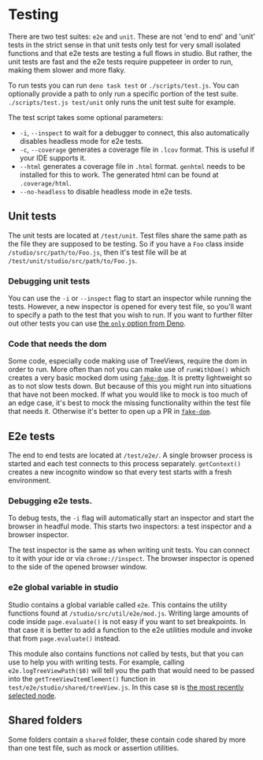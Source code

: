 # Testing

There are two test suites: `e2e` and `unit`. These are not 'end to end' and 'unit' tests
in the strict sense in that unit tests only test for very small isolated functions
and that e2e tests are testing a full flows in studio.
But rather, the unit tests are fast and the e2e tests require puppeteer in order to run, making them slower and more flaky.

To run tests you can run `deno task test` or `./scripts/test.js`.
You can optionally provide a path to only run a specific portion of the test suite.
`./scripts/test.js test/unit` only runs the unit test suite for example.

The test script takes some optional parameters:

- `-i`, `--inspect` to wait for a debugger to connect, this also automatically disables headless mode for e2e tests.
- `-c`, `--coverage` generates a coverage file in `.lcov` format. This is useful if your IDE supports it.
- `--html` generates a coverage file in `.html` format. `genhtml` needs to be installed for this to work. The generated html can be found at `.coverage/html`.
- `--no-headless` to disable headless mode in e2e tests.

## Unit tests

The unit tests are located at `/test/unit`.
Test files share the same path as the file they are supposed to be testing.
So if you have a `Foo` class inside `/studio/src/path/to/Foo.js`,
then it's test file will be at `/test/unit/studio/src/path/to/Foo.js`.

### Debugging unit tests

You can use the `-i` or `--inspect` flag to start an inspector while running the tests.
However, a new inspector is opened for every test file, so you'll want to specify a path to the test that you wish to run.
If you want to further filter out other tests you can use [the `only` option from Deno](https://deno.land/manual@v1.30.3/basics/testing#filtering-in-only-run-these-tests).

### Code that needs the dom

Some code, especially code making use of TreeViews, require the dom in order to run.
More often than not you can make use of `runWithDom()` which creates a very basic mocked dom using [`fake-dom`](https://github.com/jespertheend/fake-dom).
It is pretty lightweight so as to not slow tests down.
But because of this you might run into situations that have not been mocked.
If what you would like to mock is too much of an edge case, it's best to mock the missing functionality within the test file that needs it.
Otherwise it's better to open up a PR in [`fake-dom`](https://github.com/jespertheend/fake-dom).

## E2e tests

The end to end tests are located at `/test/e2e/`.
A single browser process is started and each test connects to this process separately.
`getContext()` creates a new incognito window so that every test starts with a fresh environment.

### Debugging e2e tests.
To debug tests, the `-i` flag will automatically start an inspector and start the browser in headful mode.
This starts two inspectors: a test inspector and a browser inspector.

The test inspector is the same as when writing unit tests. You can connect to it with your ide or via `chrome://inspect`.
The browser inspector is opened to the side of the opened browser window.

### e2e global variable in studio

Studio contains a global variable called `e2e`.
This contains the utility functions found at `/studio/src/util/e2e/mod.js`.
Writing large amounts of code inside `page.evaluate()` is not easy if you want to set breakpoints.
In that case it is better to add a function to the e2e utilities module and invoke that from `page.evaluate()` instead.

This module also contains functions not called by tests, but that you can use to help you with writing tests.
For example, calling `e2e.logTreeViewPath($0)` will tell you the path that would need to be passed into the
`getTreeViewItemElement()` function in `test/e2e/studio/shared/treeView.js`.
In this case `$0` is [the most recently selected node](https://developer.chrome.com/blog/the-currently-selected-dom-node/).

## Shared folders

Some folders contain a `shared` folder, these contain code shared by more than one test file,
such as mock or assertion utilities.
